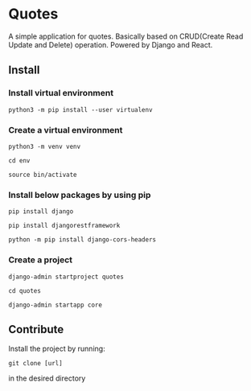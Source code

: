 # Quotes
 A simple application for quotes. Basically based on CRUD(Create Read Update and Delete) operation.
 Powered by Django and React.

## Install
### Install virtual environment
 ```
 python3 -m pip install --user virtualenv
 ```
### Create a virtual environment
 ```
 python3 -m venv venv
 ```
 ```
 cd env
 ```
 ```
 source bin/activate
 ```
### Install below packages by using pip
 ```
 pip install django
 ```
 ```
 pip install djangorestframework
 ```
 ```
 python -m pip install django-cors-headers
 ```
### Create a project
 ```
 django-admin startproject quotes
 ```
 ```
 cd quotes
 ```
 ```
 django-admin startapp core
 ```
## Contribute
 Install the project by running:
 ```
 git clone [url]
 ```
 in the desired directory
